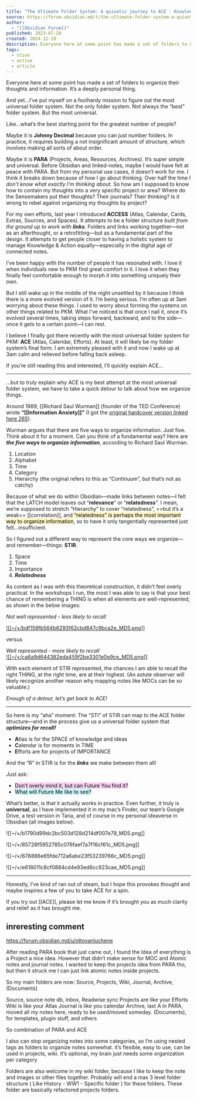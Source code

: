```yaml
---
title: "The Ultimate Folder System: A quixotic journey to ACE - Knowledge management - Obsidian Forum"
source: https://forum.obsidian.md/t/the-ultimate-folder-system-a-quixotic-journey-to-ace/63483
author:
  - "[[Obsidian Forum]]"
published: 2023-07-20
created: 2024-12-19
description: Everyone here at some point has made a set of folders to organize their thoughts and information. It’s a deeply personal thing. And yet…I’ve put myself on a foolhardy mission to figure out the most universal folder syst&hellip;
tags:
  - stivo
  - active
  - article
---
```

Everyone here at some point has made a set of folders to organize their thoughts and information. It’s a deeply personal thing.

And yet…I’ve put myself on a foolhardy mission to figure out the most universal folder system. Not the only folder system. Not always the “best” folder system. But the most universal.

Like…what’s the best starting point for the greatest number of people?

Maybe it is **Johnny Decimal** because you can just number folders. In practice, it requires building a not insignificant amount of structure, which involves making all sorts of about order.

Maybe it is **PARA** (Projects, Areas, Resources, Archives). It’s super simple and universal. Before Obsidian and linked-notes, maybe I would have felt at peace with PARA. But from my personal use cases, it doesn’t work for me. I think it breaks down because of how I go about thinking. Over half the time *I don’t know what exactly I’m thinking about.* So how am I supposed to know how to contain my thoughts into a very specific project or area? Where do the Sensemakers put their thoughts? Their journals? Their thinking? Is it wrong to rebel against organizing my thoughts by project?

For my own efforts, last year I introduced **ACCESS** (Atlas, Calendar, Cards, Extras, Sources, and Spaces). It attempts to be a folder structure *built from the ground up to work with **links**.* Folders and links working together—not as an afterthought, or a retrofitting—but as a fundamental part of the design. It attempts to get people closer to having a holistic system to manage Knowledge & Action equally—especially in the digital age of connected notes.

I’ve been happy with the number of people it has resonated with. I love it when individuals new to PKM find great comfort in it. I love it when they finally feel comfortable enough to morph it into something uniquely their own.

But I still wake up in the middle of the night unsettled by it because I think there is a more evolved version of it. I’m being serious. I’m often up at 3am worrying about these things. I used to worry about forming the systems on other things related to PKM. What I’ve noticed is that once I nail it, once it’s evolved several times, taking steps forward, backward, and to the side—once it gets to a certain point—I can rest.

I believe I finally got there recently with the most universal folder system for PKM: **ACE** (Atlas, Calendar, Efforts). At least, it will likely be my folder system’s final form. I am extremely pleased with it and now I wake up at 3am calm and relieved before falling back asleep.

If you’re still reading this and interested, I’ll quickly explain ACE…

---

…but to truly explain why ACE is my best attempt at the most universal folder system, we have to take a quick detour to talk about how we organize things.

Around 1989, [[Richard Saul Wurman]] (founder of the TED Conference) wrote **“[[Information Anxiety]]”** (I got the [original hardcover version linked here 265](https://www.amazon.com/Information-Anxiety-Richard-Saul-Wurman/dp/0385243944)).

Wurman argues that there are five ways to organize information. Just five. Think about it for a moment. Can you think of a fundamental way? Here are ***the five ways to organize information***, according to Richard Saul Wurman.

1. Location
2. Alphabet
3. Time
4. Category
5. Hierarchy (the original refers to this as “Continuum”, but that’s not as catchy)

Because of what we do within Obsidian—made links between notes—I felt that the LATCH model leaves out “**relevance**” or “**relatedness**”. I mean, we’re supposed to stretch “Hierarchy” to cover “relatedness”, ==but it’s a weak== [[correlation]], and<mark style="background: #FFF3A3A6;"> “relatedness” is perhaps the most important way to organize information</mark>, so to have it only tangentially represented just felt…insufficient.

So I figured out a different way to represent the core ways we organize—and remember—things: **STIR**.

1. Space
2. Time
3. Importance
4. ***Relatedness***

As content as I was with this theoretical construction, it didn’t feel overly practical. In the workshops I run, the most I was able to say is that your best chance of remembering a THING is when all elements are well-represented, as shown in the below images:

*Not well represented - less likely to recall*  

[![[~/×/bdf159fb564b6293f62cbd847c9bca2e_MD5.png]]](https://forum.obsidian.md/uploads/default/original/3X/3/2/3265bec0668c426ff5898309909b0f7d0e80a5ae.png "STIR - Not well represented")

versus

*Well represented - more likely to recall*  
[![[~/×/ca6a9d644382eda459f2be3301e0e9ce_MD5.png]]](https://forum.obsidian.md/uploads/default/original/3X/a/1/a1f3d4d9cde4ddbe184284ef92437310f9616a26.png "STIR - Well represented")

With each element of STIR represented, the chances I am able to recall the right THING, at the right time, are at their highest. (An astute observer will likely recognize another reason why mapping notes like MOCs can be so valuable.)

*Enough of a detour, let’s get back to ACE!*

---

So here is my “aha” moment: The “STI” of STIR can map to the ACE folder structure—and in the process give us a universal folder system that ***optimizes for recall!***

- **A**tlas is for the SPACE of knowledge and ideas
- **C**alendar is for moments in TIME
- **E**fforts are for projects of IMPORTANCE

And the “R” in STIR is for the ***links*** we make between them all!

Just ask:
- <mark style="background: #FFB8EBA6;">Don’t overly mind it, but can Future You find it?</mark>
- <mark style="background: #ABF7F7A6;">What will Future Me like to see?</mark>

What’s better, is that it actually works in practice. Even further, it truly is **universal**, as I have implemented it in my mac’s Finder, our team’s Google Drive, a test version in Tana, and of course in my personal ideaverse in Obsidian (all images below).

![[~/×/b1790d99dc2bc503d128d214df007e79_MD5.png]]

![[~/×/85728f5952785c076faef7a7f16cf61c_MD5.png]]

![[~/×/678886e65fde712a6abe23f53239766c_MD5.png]]

![[~/×/e616011c8cf0884cd4e93ed6cc923cae_MD5.png]]

---

Honestly, I’ve kind of ran out of steam, but I hope this provokes thought and maybe inspires a few of you to take ACE for a spin.

If you try out [[ACE]], please let me know if it’s brought you as much clarity and relief as it has brought me.

## inreresting comment
https://forum.obsidian.md/u/ottovanluchene

After reading PARA book that just came out, I found the Idea of everything is a Project a nice idea. However that didn’t make sense for MOC and Atomic notes and journal notes.
I wanted to keep the projects idea from PARA tho, but then it struck me I can just link atomic notes inside projects.

So my main folders are now: Source, Projects, Wiki, Journal, Archive, (Documents)

Source, source note db, inbox, Readwise sync Projects are like your Efforts Wiki is like your Atlas Journal is like you calendar Archive, last A in PARA, moved all my notes here, ready to be used/moved someday. (Documents), for templates, plugin stuff, and others 

So combination of PARA and ACE 

I also can stop organizing notes into some categories, so I’m using nested tags as folders to organize notes somewhat. it’s flexible, easy to use, can be used in projects, wiki.
It’s optional, my brain just needs some organization per category 

Folders are also welcome in my wiki folder, because I like to keep the note and images or other files together. Probably will end a max 3 level folder structure ( Like History - WW1 - Specific folder ) for these folders. These folder are basically refactored projects folders.

